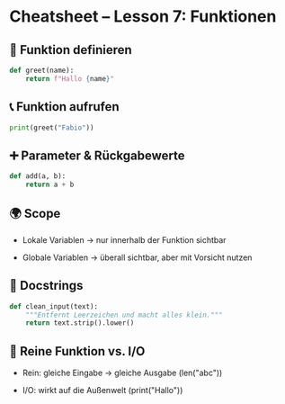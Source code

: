 # Cheatsheet – Lesson 7: Funktionen

## 📝 Funktion definieren
```python
def greet(name):
    return f"Hallo {name}"
```

## 📞 Funktion aufrufen
```python
print(greet("Fabio"))
```

## ➕ Parameter & Rückgabewerte
```python
def add(a, b):
    return a + b
```

## 🌍 Scope
- Lokale Variablen → nur innerhalb der Funktion sichtbar

- Globale Variablen → überall sichtbar, aber mit Vorsicht nutzen

## 📖 Docstrings
```python
def clean_input(text):
    """Entfernt Leerzeichen und macht alles klein."""
    return text.strip().lower()
```    

## 🔑 Reine Funktion vs. I/O
- Rein: gleiche Eingabe → gleiche Ausgabe (len("abc"))

- I/O: wirkt auf die Außenwelt (print("Hallo"))